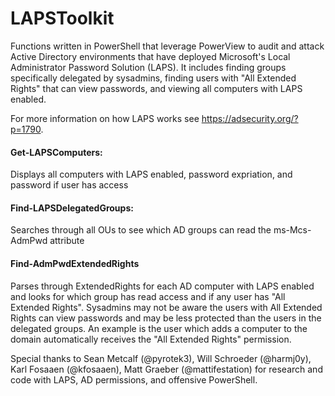 # LAPSToolkit
Functions written in PowerShell that leverage PowerView to audit and attack Active Directory environments that have deployed Microsoft's Local Administrator Password Solution (LAPS). It includes finding groups specifically delegated by sysadmins, finding users with "All Extended Rights" that can view passwords, and viewing all computers with LAPS enabled.

For more information on how LAPS works see https://adsecurity.org/?p=1790.

#### Get-LAPSComputers:
Displays all computers with LAPS enabled, password expriation, and password if user has access
#### Find-LAPSDelegatedGroups:
Searches through all OUs to see which AD groups can read the ms-Mcs-AdmPwd attribute
#### Find-AdmPwdExtendedRights
Parses through ExtendedRights for each AD computer with LAPS enabled and looks for which group has read access and if any user has "All Extended Rights". Sysadmins may not be aware the users with All Extended Rights can view passwords and may be less protected than the users in the delegated groups. An example is the user which adds a computer to the domain automatically receives the "All Extended Rights" permission.

Special thanks to Sean Metcalf (@pyrotek3), Will Schroeder (@harmj0y), Karl Fosaaen (@kfosaaen), Matt Graeber (@mattifestation) for research and code with LAPS, AD permissions, and offensive PowerShell.
